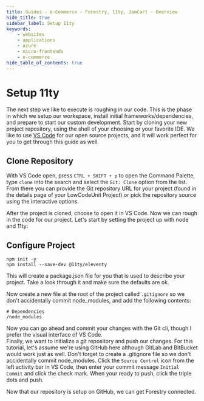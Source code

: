 ```yaml
---
title: Guides - e-Commerce - Forestry, 11ty, JamCart - Overview
hide_title: true
sidebar_label: Setup 11ty
keywords:
    - websites
    - applications
    - azure
    - micro-frontends
    - e-commerce
hide_table_of_contents: true
---
```


# Setup 11ty

The next step we like to execute is roughing in our code.  This is the phase in which we setup our workspace, install initial frameworks/dependencies, and prepare to start our custom development.  Start by cloning your new project repository, using the shell of your choosing or your favorite IDE.  We like to use [VS Code](https://code.visualstudio.com/download) for our open source projects, and it will work perfect for you to get through this guide as well.  

## Clone Repository

With VS Code open, press `CTRL + SHIFT + p` to open the Command Palette, type `clone` into the search and select the `Git: Clone` option from the list.  From there you can provide the Git repository URL for your project (found in the details page of your LowCodeUnit Project) or pick the repository source using the interactive options.

After the project is cloned, choose to open it in VS Code.  Now we can rough in the code for our project.  Let's start by setting the project up with node and 11ty:

## Configure Project

```cli
npm init -y
npm install --save-dev @11ty/eleventy
```

This will create a package.json file for you that is used to describe your project. Take a look through it and make sure the defaults are ok.

Now create a new file at the root of the project called `.gitignore` so we don't accidentally commit node_modules, and add the following contents:

```.gitignore
# Dependencies
/node_modules
```

Now you can go ahead and commit your changes with the Git cli, though I prefer the visual interface of VS Code.  
Finally, we want to initialize a git repository and push our changes. For this tutorial, let's assume we're using GitHub here although GitLab and BitBucket would work just as well. Don't forget to create a .gitignore file so we don't accidentally commit node_modules.  Click the `Source Control` icon from the left activity bar in VS Code, then enter your commit message `Initial Commit` and click the check mark.  When your ready to push, click the triple dots and push.

Now that our repository is setup on GitHub, we can get Forestry connected.
